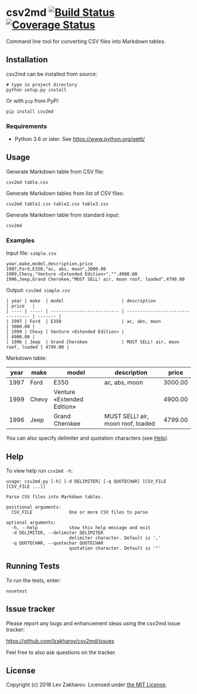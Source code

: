 # csv2md  [![Build Status](https://travis-ci.org/lzakharov/csv2md.svg?branch=dev)](https://travis-ci.org/lzakharov/csv2md) [![Coverage Status](https://codecov.io/gh/lzakharov/csv2md/branch/dev/graph/badge.svg)](https://codecov.io/gh/lzakharov/csv2md)

Command line tool for converting CSV files into Markdown tables.

## Installation

csv2md can be installed from source:

```commandline
# type in project directory
python setup.py install
```

Or with `pip` from PyPI:
```commandline
pip install csv2md
```

### Requirements

- Python 3.6 or later. See https://www.python.org/getit/

## Usage

Generate Markdown table from CSV file:

```commandline
csv2md table.csv
```

Generate Markdown tables from list of CSV files:

```commandline
csv2md table1.csv table2.csv table3.csv
```

Generate Markdown table from standard input:

```commandline
csv2md
```

### Examples

Input file: `simple.csv`

```
year,make,model,description,price
1997,Ford,E350,"ac, abs, moon",3000.00
1999,Chevy,"Venture «Extended Edition»","",4900.00
1996,Jeep,Grand Cherokee,"MUST SELL! air, moon roof, loaded",4799.00
```

Output: `csv2md simple.csv`

```
| year | make  | model                      | description                       | price   |
| ---- | ----- | -------------------------- | --------------------------------- | ------- |
| 1997 | Ford  | E350                       | ac, abs, moon                     | 3000.00 |
| 1999 | Chevy | Venture «Extended Edition» |                                   | 4900.00 |
| 1996 | Jeep  | Grand Cherokee             | MUST SELL! air, moon roof, loaded | 4799.00 |
```

Markdown table:

| year | make  | model                      | description                       | price   |
| ---- | ----- | -------------------------- | --------------------------------- | ------- |
| 1997 | Ford  | E350                       | ac, abs, moon                     | 3000.00 |
| 1999 | Chevy | Venture «Extended Edition» |                                   | 4900.00 |
| 1996 | Jeep  | Grand Cherokee             | MUST SELL! air, moon roof, loaded | 4799.00 |

You can also specify delimiter and quotation characters (see [Help](https://github.com/lzakharov/csv2md#help)). 

## Help

To view help run `csv2md -h`:

```commandline
usage: csv2md.py [-h] [-d DELIMITER] [-q QUOTECHAR] [CSV_FILE [CSV_FILE ...]]

Parse CSV files into Markdown tables.

positional arguments:
  CSV_FILE              One or more CSV files to parse

optional arguments:
  -h, --help            show this help message and exit
  -d DELIMITER, --delimiter DELIMITER
                        delimiter character. Default is ','
  -q QUOTECHAR, --quotechar QUOTECHAR
                        quotation character. Default is '"'
```

## Running Tests

To run the tests, enter:

```commandline
nosetest
```

## Issue tracker
Please report any bugs and enhancement ideas using the csv2md issue tracker:

https://github.com/lzakharov/csv2md/issues

Feel free to also ask questions on the tracker.

## License

Copyright (c) 2018 Lev Zakharov. Licensed under [the MIT License](https://raw.githubusercontent.com/lzakharov/csv2md/master/LICENSE).
